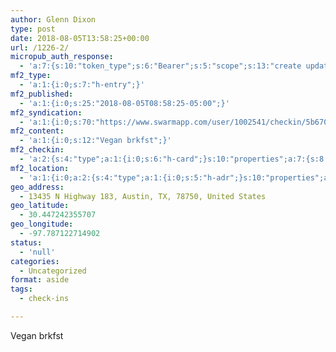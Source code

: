 ```yaml
---
author: Glenn Dixon
type: post
date: 2018-08-05T13:58:25+00:00
url: /1226-2/
micropub_auth_response:
  - 'a:7:{s:10:"token_type";s:6:"Bearer";s:5:"scope";s:13:"create update";s:2:"me";s:28:"https://glenn.thedixons.net/";s:9:"issued_by";s:55:"https://glenn.thedixons.net/wp-json/indieauth/1.0/token";s:9:"client_id";s:27:"https://ownyourswarm.p3k.io";s:9:"issued_at";i:1533182350;s:4:"user";i:1;}'
mf2_type:
  - 'a:1:{i:0;s:7:"h-entry";}'
mf2_published:
  - 'a:1:{i:0;s:25:"2018-08-05T08:58:25-05:00";}'
mf2_syndication:
  - 'a:1:{i:0;s:70:"https://www.swarmapp.com/user/1002541/checkin/5b67028167f62b002c7ddb90";}'
mf2_content:
  - 'a:1:{i:0;s:12:"Vegan brkfst";}'
mf2_checkin:
  - 'a:2:{s:4:"type";a:1:{i:0;s:6:"h-card";}s:10:"properties";a:7:{s:8:"latitude";a:1:{i:0;d:30.44724235570689785390641191042959690093994140625;}s:9:"longitude";a:1:{i:0;d:-97.7871227149016561952521442435681819915771484375;}s:14:"street-address";a:1:{i:0;s:19:"13435 N Highway 183";}s:8:"locality";a:1:{i:0;s:6:"Austin";}s:6:"region";a:1:{i:0;s:2:"TX";}s:12:"country-name";a:1:{i:0;s:13:"United States";}s:11:"postal-code";a:1:{i:0;s:5:"78750";}}}'
mf2_location:
  - 'a:1:{i:0;a:2:{s:4:"type";a:1:{i:0;s:5:"h-adr";}s:10:"properties";a:7:{s:8:"latitude";a:1:{i:0;d:30.44724235570689785390641191042959690093994140625;}s:9:"longitude";a:1:{i:0;d:-97.7871227149016561952521442435681819915771484375;}s:14:"street-address";a:1:{i:0;s:19:"13435 N Highway 183";}s:8:"locality";a:1:{i:0;s:6:"Austin";}s:6:"region";a:1:{i:0;s:2:"TX";}s:12:"country-name";a:1:{i:0;s:13:"United States";}s:11:"postal-code";a:1:{i:0;s:5:"78750";}}}}'
geo_address:
  - 13435 N Highway 183, Austin, TX, 78750, United States
geo_latitude:
  - 30.447242355707
geo_longitude:
  - -97.787122714902
status:
  - 'null'
categories:
  - Uncategorized
format: aside
tags:
  - check-ins

---
```

Vegan brkfst